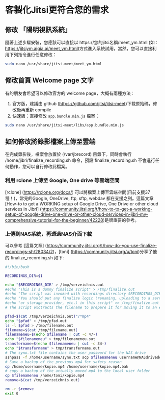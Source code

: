 # 客製化Jitsi更符合您的需求

## 修改 「陽明視訊系統」
隨著上述步驟安裝，您應該可以直接以 https://您的jitsi名稱/meet_ym.html (如：https://jitsiym.aigia.ai/meet_ym.html)方式進入系統試用，當然，您可以直接利用下列指令進行任意修改：
```bash
sudo nano /usr/share/jitsi-meet/meet_ym.html
```

## 修改首頁 Welcome page 文字

有的朋友會希望可以修改官方的 welcome page，大概有兩種方法：  
1. 官方版，建議由 github (https://github.com/jitsi/jitsi-meet)下載原始碼，修改後再重新 compile
2. 快速版：直接修改 ```app.bundle.min.js``` 檔案：  
```bash
sudo nano /usr/share/jitsi-meet/libs/app.bundle.min.js
```

## 如何修改將錄影檔案上傳至雲端
在完成錄影後，檔案會放置於 (/var/jbrecord) 目錄下，同時會執行 /home/jibri/finalize_recording.sh 命令，預設 finalize_recording.sh 不會進行任何動作，您可以自行修改此檔案。  

### 利用 rclone 上傳至 Google, One drive 等雲端空間
[rclone] (https://rclone.org/docs/) 可以將檔案上傳至雲端空間(目前支援37種！)，常見的Google, OneDrive, ftp, sftp, webdav 都在支援之列。這篇文章 [How-to to get a WORKING setup of Google Drive, One Drive or other cloud services in Jibri] (https://community.jitsi.org/t/how-to-to-get-a-working-setup-of-google-drive-one-drive-or-other-cloud-services-in-jibri-my-comprehensive-tutorial-for-the-beginner/42228)是很重要的參考。

### 上傳到NAS系統，再透過NAS介面下載
可以參考 [這篇文章] (https://community.jitsi.org/t/how-do-you-use-finalize-recordings-sh/28034/2)，[toni] (https://community.jitsi.org/u/toni)分享了他的 finalize_recording.sh 如下:  

```bash
#!/bin/bash

RECORDINGS_DIR=$1

echo "$RECORDINGS_DIR" > /tmp/verzeichnis.out
#echo "This is a dummy finalize script" > /tmp/finalize.out
#echo "The script was invoked with recordings directory $RECORDINGS_DIR." >> /t$
#echo "You should put any finalize logic (renaming, uploading to a service" >> $
#echo "or storage provider, etc.) in this script" >> /tmp/finalize.out
# The script exctracts the filename to prepare it for moving it to an external place, i.e. NAS drive

pfad=$(cat /tmp/verzeichnis.out)"/*mp4"
echo "$pfad" > /tmp/pfad.out
ls -l $pfad > /tmp/filename.out
filename=$(cat /tmp/filename.out)
filenameneu=$(echo $filename | cut -c 47-)
echo "$filenameneu" > tmp/filenameneu.out
transfername=$(echo $filenameneu | cut -c 34-)
echo "$transfername" > tmp/transfername.out
# The syno.txt file contains the user password for the NAS drive
sshpass -f /home/username/syno.txt scp $filenameneu username@NASdrivedomain.com/path/to/storagefolder/$transfername
# Save a backup of the previous mp4 for safety reason
cp /home/username/kopie.mp4 /home/username/kopie.mp4.bak
# copy a backup of the actually moved mp4 to the local user folder
cp $filenameneu /home/toni/kopie.mp4
remove=$(cat /tmp/verzeichnis.out)

rm -r $remove
exit 0

```
